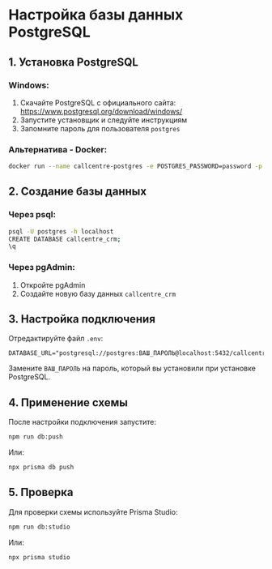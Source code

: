 # Настройка базы данных PostgreSQL

## 1. Установка PostgreSQL

### Windows:
1. Скачайте PostgreSQL с официального сайта: https://www.postgresql.org/download/windows/
2. Запустите установщик и следуйте инструкциям
3. Запомните пароль для пользователя `postgres`

### Альтернатива - Docker:
```bash
docker run --name callcentre-postgres -e POSTGRES_PASSWORD=password -p 5432:5432 -d postgres:14
```

## 2. Создание базы данных

### Через psql:
```bash
psql -U postgres -h localhost
CREATE DATABASE callcentre_crm;
\q
```

### Через pgAdmin:
1. Откройте pgAdmin
2. Создайте новую базу данных `callcentre_crm`

## 3. Настройка подключения

Отредактируйте файл `.env`:
```env
DATABASE_URL="postgresql://postgres:ВАШ_ПАРОЛЬ@localhost:5432/callcentre_crm"
```

Замените `ВАШ_ПАРОЛЬ` на пароль, который вы установили при установке PostgreSQL.

## 4. Применение схемы

После настройки подключения запустите:
```bash
npm run db:push
```

Или:
```bash
npx prisma db push
```

## 5. Проверка

Для проверки схемы используйте Prisma Studio:
```bash
npm run db:studio
```

Или:
```bash
npx prisma studio
```
